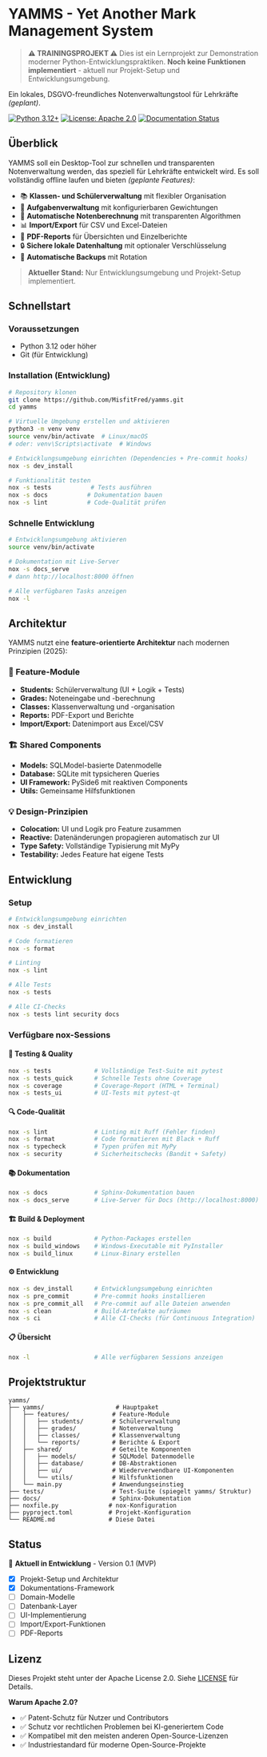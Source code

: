 # YAMMS - Yet Another Mark Management System

> **⚠️ TRAININGSPROJEKT ⚠️**
> Dies ist ein Lernprojekt zur Demonstration moderner Python-Entwicklungspraktiken.
> **Noch keine Funktionen implementiert** - aktuell nur Projekt-Setup und Entwicklungsumgebung.

Ein lokales, DSGVO-freundliches Notenverwaltungstool für Lehrkräfte *(geplant)*.

[![Python 3.12+](https://img.shields.io/badge/python-3.12+-blue.svg)](https://www.python.org/downloads/)
[![License: Apache 2.0](https://img.shields.io/badge/License-Apache_2.0-blue.svg)](https://opensource.org/licenses/Apache-2.0)
[![Documentation Status](https://readthedocs.org/projects/yamms/badge/?version=latest)](https://yamms.readthedocs.io/en/latest/?badge=latest)

## Überblick

YAMMS soll ein Desktop-Tool zur schnellen und transparenten Notenverwaltung werden, das speziell für Lehrkräfte entwickelt wird. Es soll vollständig offline laufen und bieten *(geplante Features)*:

- 📚 **Klassen- und Schülerverwaltung** mit flexibler Organisation
- 📝 **Aufgabenverwaltung** mit konfigurierbaren Gewichtungen
- 🧮 **Automatische Notenberechnung** mit transparenten Algorithmen
- 📊 **Import/Export** für CSV und Excel-Dateien
- 📄 **PDF-Reports** für Übersichten und Einzelberichte
- 🔒 **Sichere lokale Datenhaltung** mit optionaler Verschlüsselung
- 💾 **Automatische Backups** mit Rotation

> **Aktueller Stand:** Nur Entwicklungsumgebung und Projekt-Setup implementiert.

## Schnellstart

### Voraussetzungen

- Python 3.12 oder höher
- Git (für Entwicklung)

### Installation (Entwicklung)

```bash
# Repository klonen
git clone https://github.com/MisfitFred/yamms.git
cd yamms

# Virtuelle Umgebung erstellen und aktivieren
python3 -m venv venv
source venv/bin/activate  # Linux/macOS
# oder: venv\Scripts\activate  # Windows

# Entwicklungsumgebung einrichten (Dependencies + Pre-commit hooks)
nox -s dev_install

# Funktionalität testen
nox -s tests           # Tests ausführen
nox -s docs           # Dokumentation bauen
nox -s lint           # Code-Qualität prüfen
```

### Schnelle Entwicklung

```bash
# Entwicklungsumgebung aktivieren
source venv/bin/activate

# Dokumentation mit Live-Server
nox -s docs_serve
# dann http://localhost:8000 öffnen

# Alle verfügbaren Tasks anzeigen
nox -l
```

## Architektur

YAMMS nutzt eine **feature-orientierte Architektur** nach modernen Prinzipien (2025):

### 🎯 Feature-Module
- **Students:** Schülerverwaltung (UI + Logik + Tests)
- **Grades:** Noteneingabe und -berechnung
- **Classes:** Klassenverwaltung und -organisation
- **Reports:** PDF-Export und Berichte
- **Import/Export:** Datenimport aus Excel/CSV

### 🏗️ Shared Components
- **Models:** SQLModel-basierte Datenmodelle
- **Database:** SQLite mit typsicheren Queries
- **UI Framework:** PySide6 mit reaktiven Components
- **Utils:** Gemeinsame Hilfsfunktionen

### 💡 Design-Prinzipien
- **Colocation:** UI und Logik pro Feature zusammen
- **Reactive:** Datenänderungen propagieren automatisch zur UI
- **Type Safety:** Vollständige Typisierung mit MyPy
- **Testability:** Jedes Feature hat eigene Tests

## Entwicklung

### Setup

```bash
# Entwicklungsumgebung einrichten
nox -s dev_install

# Code formatieren
nox -s format

# Linting
nox -s lint

# Alle Tests
nox -s tests

# Alle CI-Checks
nox -s tests lint security docs
```



### Verfügbare nox-Sessions

#### 🧪 Testing & Quality
```bash
nox -s tests            # Vollständige Test-Suite mit pytest
nox -s tests_quick      # Schnelle Tests ohne Coverage
nox -s coverage         # Coverage-Report (HTML + Terminal)
nox -s tests_ui         # UI-Tests mit pytest-qt
```

#### 🔍 Code-Qualität
```bash
nox -s lint             # Linting mit Ruff (Fehler finden)
nox -s format           # Code formatieren mit Black + Ruff
nox -s typecheck        # Typen prüfen mit MyPy
nox -s security         # Sicherheitschecks (Bandit + Safety)
```

#### 📚 Dokumentation
```bash
nox -s docs             # Sphinx-Dokumentation bauen
nox -s docs_serve       # Live-Server für Docs (http://localhost:8000)
```

#### 🏗️ Build & Deployment
```bash
nox -s build            # Python-Packages erstellen
nox -s build_windows    # Windows-Executable mit PyInstaller
nox -s build_linux      # Linux-Binary erstellen
```

#### ⚙️ Entwicklung
```bash
nox -s dev_install      # Entwicklungsumgebung einrichten
nox -s pre_commit       # Pre-commit hooks installieren
nox -s pre_commit_all   # Pre-commit auf alle Dateien anwenden
nox -s clean            # Build-Artefakte aufräumen
nox -s ci               # Alle CI-Checks (für Continuous Integration)
```

#### 📋 Übersicht
```bash
nox -l                  # Alle verfügbaren Sessions anzeigen
```

## Projektstruktur

```
yamms/
├── yamms/                    # Hauptpaket
│   ├── features/            # Feature-Module
│   │   ├── students/        # Schülerverwaltung
│   │   ├── grades/          # Notenverwaltung
│   │   ├── classes/         # Klassenverwaltung
│   │   └── reports/         # Berichte & Export
│   ├── shared/              # Geteilte Komponenten
│   │   ├── models/          # SQLModel Datenmodelle
│   │   ├── database/        # DB-Abstraktionen
│   │   ├── ui/              # Wiederverwendbare UI-Komponenten
│   │   └── utils/           # Hilfsfunktionen
│   └── main.py              # Anwendungseinstieg
├── tests/                   # Test-Suite (spiegelt yamms/ Struktur)
├── docs/                    # Sphinx-Dokumentation
├── noxfile.py              # nox-Konfiguration
├── pyproject.toml          # Projekt-Konfiguration
└── README.md               # Diese Datei
```



## Status

🚧 **Aktuell in Entwicklung** - Version 0.1 (MVP)

- [x] Projekt-Setup und Architektur
- [x] Dokumentations-Framework
- [ ] Domain-Modelle
- [ ] Datenbank-Layer
- [ ] UI-Implementierung
- [ ] Import/Export-Funktionen
- [ ] PDF-Reports

## Lizenz

Dieses Projekt steht unter der Apache License 2.0. Siehe [LICENSE](LICENSE) für Details.

**Warum Apache 2.0?**
- ✅ Patent-Schutz für Nutzer und Contributors
- ✅ Schutz vor rechtlichen Problemen bei KI-generiertem Code
- ✅ Kompatibel mit den meisten anderen Open-Source-Lizenzen
- ✅ Industriestandard für moderne Open-Source-Projekte
